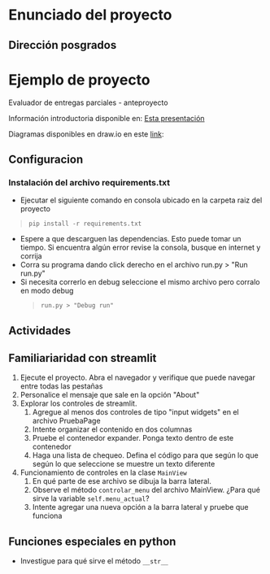 # Enunciado del proyecto

## Dirección posgrados

# Ejemplo de proyecto

Evaluador de entregas parciales - anteproyecto

Información introductoria disponible en: [Esta presentación](https://docs.google.com/presentation/d/1YZ56m2BQTawpqtSPkPywT94yGARn5N7J/edit?usp=sharing&ouid=112367552149011376006&rtpof=true&sd=true)

Diagramas disponibles en draw.io en este [link](https://drive.google.com/file/d/15jLY0d9PIlFykmX-SicIs_8e5i72VUsF/view?usp=sharing): 
## Configuracion

### Instalación del archivo requirements.txt

* Ejecutar el siguiente comando en consola ubicado en la carpeta raiz del proyecto

> ``pip install -r requirements.txt``

* Espere a que descarguen las dependencias. Esto puede tomar un tiempo. Si encuentra algún error revise la consola,
  busque en internet y corrija
* Corra su programa dando click derecho en el archivo run.py > "Run run.py"
* Si necesita correrlo en debug seleccione el mismo archivo pero corralo en modo debug
  > ``run.py > "Debug run"``

## Actividades

## Familiariaridad con streamlit
1. Ejecute el proyecto. Abra el navegador y verifique que puede navegar entre todas las pestañas
2. Personalice el mensaje que sale en la opción "About"
3. Explorar los controles de streamlit.
    1. Agregue al menos dos controles de tipo "input widgets" en el archivo PruebaPage
    2. Intente organizar el contenido en dos columnas
    3. Pruebe el contenedor expander. Ponga texto dentro de este contenedor
    4. Haga una lista de chequeo.  Defina el código para que según lo que según lo que seleccione se muestre un texto diferente
4. Funcionamiento de controles en la clase `MainView`
    1. En qué parte de ese archivo se dibuja la barra lateral.
    2. Observe el método `controlar_menu` del archivo MainView. ¿Para qué sirve la variable `self.menu_actual`?
    3. Intente agregar una nueva opción a la barra lateral y pruebe que funciona

## Funciones especiales en python
* Investigue para qué sirve el método ``__str__``

